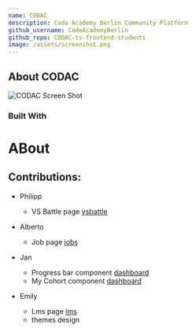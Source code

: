 ```yaml
---
name: CODAC
description: Coda Academy Berlin Community Platform
github_username: CodeAcademyBerlin
github_repo: CODAC-ts-frontend-students
image: /assets/screenshot.png
---
```





<!-- ABOUT THE PROJECT -->
## About CODAC

![CODAC Screen Shot](/assets/screenshot.png)





### Built With

<!-- * [![Next][Next.js]][Next-url]
* [![React][React.js]][React-url] -->



# ABout

## Contributions:

- Philipp

    - VS Battle page [vsbattle](/battles)


- Alberto
    - Job page [jobs](/jobs)
- Jan 
    - Progress bar component [dashboard](/dashboard)
    - My Cohort component [dashboard](/dashboard)
- Emily
    - Lms page [lms](/lms)
    - themes design


